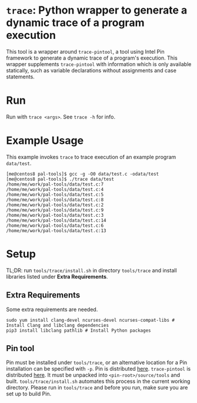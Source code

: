 # `trace`: Python wrapper to generate a dynamic trace of a program execution

This tool is a wrapper around `trace-pintool`, a tool using Intel Pin framework to generate a dynamic trace of a program's execution.
This wrapper supplements `trace-pintool` with information which is only available statically, such as variable declarations without assignments and case statements.

# Run

Run with `trace <args>`. See `trace -h` for info.

# Example Usage

This example invokes `trace` to trace execution of an example program `data/test`.

```
[me@centos8 pal-tools]$ gcc -g -O0 data/test.c -odata/test
[me@centos8 pal-tools]$ ./trace data/test
/home/me/work/pal-tools/data/test.c:7
/home/me/work/pal-tools/data/test.c:4
/home/me/work/pal-tools/data/test.c:5
/home/me/work/pal-tools/data/test.c:8
/home/me/work/pal-tools/data/test.c:2
/home/me/work/pal-tools/data/test.c:9
/home/me/work/pal-tools/data/test.c:3
/home/me/work/pal-tools/data/test.c:14
/home/me/work/pal-tools/data/test.c:6
/home/me/work/pal-tools/data/test.c:13
```

# Setup

TL;DR: run `tools/trace/install.sh` in directory `tools/trace` and install libraries listed under **Extra Requirements**.

## Extra Requirements
Some extra requirements are needed.
```
sudo yum install clang-devel ncurses-devel ncurses-compat-libs # Install Clang and libclang dependencies
pip3 install libclang pathlib # Install Python packages
```

## Pin tool
Pin must be installed under `tools/trace`, or an alternative location for a Pin installation can be specified with `-p`.
Pin is distributed [here](http://software.intel.com/sites/landingpage/pintool/downloads/pin-3.16-98275-ge0db48c31-gcc-linux.tar.gz).
`trace-pintool` is distributed [here](https://github.com/bstee615/trace-pintool). It must be unpacked into `<pin-root>/source/tools` and built.
`tools/trace/install.sh` automates this process in the current working directory. Please run in `tools/trace` and before you run, make sure you are set up to build Pin.
